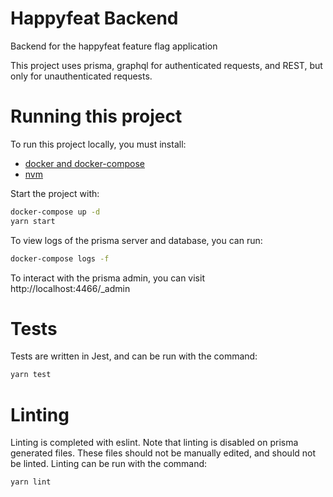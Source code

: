 # Happyfeat Backend
Backend for the happyfeat feature flag application

This project uses prisma, graphql for authenticated requests,  and REST, but only for unauthenticated requests.

# Running this project
To run this project locally, you must install:
 - [docker and docker-compose](https://docs.docker.com/install/)
 - [nvm](https://github.com/nvm-sh/nvm)

Start the project with:
```sh
docker-compose up -d
yarn start
```

To view logs of the prisma server and database, you can run:
```sh
docker-compose logs -f
```

To interact with the prisma admin, you can visit http://localhost:4466/_admin

# Tests
Tests are written in Jest, and can be run with the command:
```sh
yarn test
```

# Linting
Linting is completed with eslint. Note that linting is disabled on prisma generated files. These
files should not be manually edited, and should not be linted. Linting can be run with the
command:
```sh
yarn lint
```

